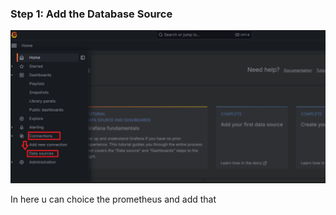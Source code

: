 ### Step 1: Add the Database Source
![VM](imagesDocs/1.png)

In here u can choice the prometheus and add that
